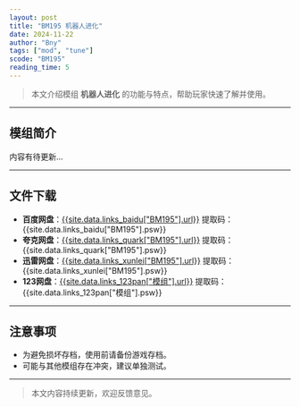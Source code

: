 ```yaml
---
layout: post
title: "BM195 机器人进化"
date: 2024-11-22
author: "Bny"
tags: ["mod", "tune"]
scode: "BM195"
reading_time: 5
---
```


> 本文介绍模组 **机器人进化** 的功能与特点，帮助玩家快速了解并使用。

---

## 模组简介

内容有待更新...

---

## 文件下载
- **百度网盘**：[{{site.data.links_baidu["BM195"].url}}]({{site.data.links_baidu["BM195"].url}}) 提取码：{{site.data.links_baidu["BM195"].psw}}
- **夸克网盘**：[{{site.data.links_quark["BM195"].url}}]({{site.data.links_quark["BM195"].url}}) 提取码：{{site.data.links_quark["BM195"].psw}}
- **迅雷网盘**：[{{site.data.links_xunlei["BM195"].url}}]({{site.data.links_xunlei["BM195"].url}}) 提取码：{{site.data.links_xunlei["BM195"].psw}}
- **123网盘**：[{{site.data.links_123pan["模组"].url}}]({{site.data.links_123pan["模组"].url}}) 提取码：{{site.data.links_123pan["模组"].psw}}

---

## 注意事项
- 为避免损坏存档，使用前请备份游戏存档。
- 可能与其他模组存在冲突，建议单独测试。

---

> 本文内容持续更新，欢迎反馈意见。
